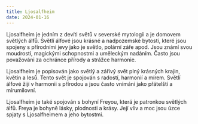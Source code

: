 ```yaml
---
title: Ljosalfheim
date: 2024-01-16
---
```


Ljosalfheim je jedním z devíti světů v severské mytologii a je domovem světlých álfů. Světlí álfové jsou krásné a nadpozemské bytosti, které jsou spojeny s přírodními jevy jako je světlo, polární záře apod. Jsou známí svou moudrostí, magickými schopnostmi a uměleckým nadáním. Často jsou považováni za ochránce přírody a strážce harmonie.

Ljosalfheim je popisován jako světlý a zářivý svět plný krásných krajin, květin a lesů. Tento svět je spojován s radostí, harmonií a mírem. Světlí álfové žijí v harmonii s přírodou a jsou často vnímáni jako přátelští a mírumilovní.

Ljosalfheim je také spojován s bohyní Freyou, která je patronkou světlých álfů. Freya je bohyně lásky, plodnosti a krásy. Její vliv a moc jsou úzce spjaty s Ljosalfheimem a jeho bytostmi.
